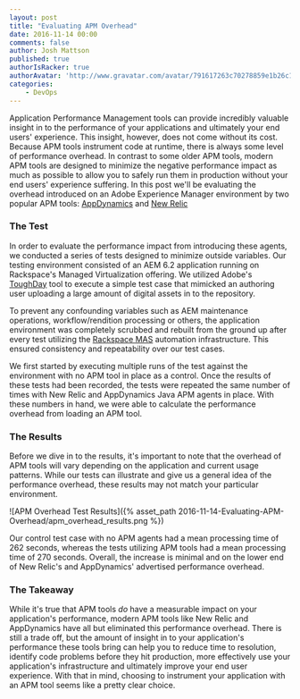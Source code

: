 ```yaml
---
layout: post
title: "Evaluating APM Overhead"
date: 2016-11-14 00:00
comments: false
author: Josh Mattson
published: true
authorIsRacker: true
authorAvatar: 'http://www.gravatar.com/avatar/791617263c70278859e1b26c15d13eab'
categories:
    - DevOps
---
```


Application Performance Management tools can provide incredibly valuable insight in to the performance of your applications and ultimately your end users' experience.  This insight, however, does not come without its cost.  Because APM tools instrument code at runtime, there is always some level of performance overhead.  In contrast to some older APM tools, modern APM tools are designed to minimize the negative performance impact as much as possible to allow you to safely run them in production without your end users' experience suffering.  In this post we'll be evaluating the overhead introduced on an Adobe Experience Manager environment by two popular APM tools: [AppDynamics](http://www.appdynamics.com) and [New Relic](http://www.newrelic.com)

<!-- more -->

### The Test

In order to evaluate the performance impact from introducing these agents, we conducted a series of tests designed to minimize outside variables.  Our testing environment consisted of an AEM 6.2 application running on Rackspace's Managed Virtualization offering.  We utilized Adobe's [ToughDay](https://docs.adobe.com/docs/en/aem/6-2/develop/test/tough-day.html) tool to execute a simple test case that mimicked an authoring user uploading a large amount of digital assets in to the repository.

To prevent any confounding variables such as AEM maintenance operations, workflow/rendition processing or others, the application environment was completely scrubbed and rebuilt from the ground up after every test utilizing the [Rackspace MAS](https://www.rackspace.com/digital/managed-application-services) automation infrastructure.  This ensured consistency and repeatability over our test cases.

We first started by executing multiple runs of the test against the environment with no APM tool in place as a control.  Once the results of these tests had been recorded, the tests were repeated the same number of times with New Relic and AppDynamics Java APM agents in place.  With these numbers in hand, we were able to calculate the performance overhead from loading an APM tool.

### The Results

Before we dive in to the results, it's important to note that the overhead of APM tools will vary depending on the application and current usage patterns.  While our tests can illustrate and give us a general idea of the performance overhead, these results may not match your particular environment.

![APM Overhead Test Results]({% asset_path 2016-11-14-Evaluating-APM-Overhead/apm_overhead_results.png %})

Our control test case with no APM agents had a mean processing time of 262 seconds, whereas the tests utilizing APM tools had a mean processing time of 270 seconds.  Overall, the increase is minimal and on the lower end of New Relic's and AppDynamics' advertised performance overhead.

### The Takeaway

While it's true that APM tools *do* have a measurable impact on your application's performance, modern APM tools like New Relic and AppDynamics have all but eliminated this performance overhead.  There is still a trade off, but the amount of insight in to your application's performance these tools bring can help you to reduce time to resolution, identify code problems before they hit production, more effectively use your application's infrastructure and ultimately improve your end user experience.  With that in mind, choosing to instrument your application with an APM tool seems like a pretty clear choice.
